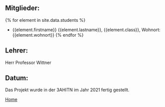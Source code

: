 ## Mitglieder:
{% for element in site.data.students %}
- {{element.firstname}} {{element.lastname}}, {{element.class}}, Wohnort: {{element.wohnort}}
{% endfor %}

## Lehrer:
Herr Professor Wittner

## Datum:
Das Projekt wurde in der 3AHITN im Jahr 2021 fertig gestellt.

[Home](index.md)
